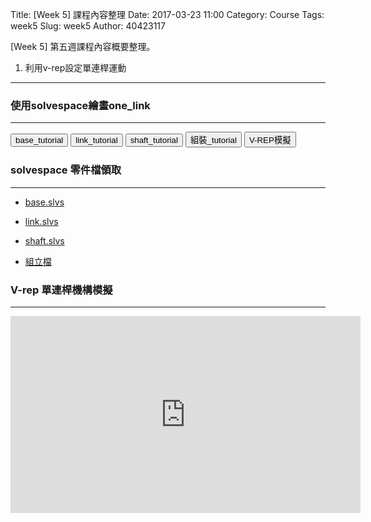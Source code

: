 Title: [Week 5] 課程內容整理
Date: 2017-03-23 11:00
Category: Course
Tags: week5
Slug: week5
Author: 40423117


[Week 5] 第五週課程內容概要整理。

1. 利用v-rep設定單連桿運動

<!-- PELICAN_END_SUMMARY -->

<hr/>

### 使用solvespace繪畫one_link
<hr/>

<button onClick="lity('https://www.youtube.com/embed/1Yj3_W-fL_s?rel=0')"><span class="glyphicon glyphicon-facetime-video"></span> base_tutorial</button>
<button onClick="lity('https://www.youtube.com/embed/pWsOOYTmiSg?rel=0')"><span class="glyphicon glyphicon-facetime-video"></span> link_tutorial</button>
<button onClick="lity('https://www.youtube.com/embed/daGmZquHdo8?rel=0')"><span class="glyphicon glyphicon-facetime-video"></span> shaft_tutorial</button>
<button onClick="lity('https://www.youtube.com/embed/JM7bHWkYEww?rel=0')"><span class="glyphicon glyphicon-facetime-video"></span> 組裝_tutorial</button>
<button onClick="lity('https://www.youtube.com/embed/67DtQEJ8HW4?rel=0')"><span class="glyphicon glyphicon-facetime-video"></span> V-REP模擬</button>

### solvespace 零件檔領取
<hr/>

  * [base.slvs](https://40423117.github.io/2017springcd_hw/data/w4/solve/base.slvs)
  
  * [link.slvs](https://40423117.github.io/2017springcd_hw/data/w4/solve/link.slvs)

  * [shaft.slvs](https://40423117.github.io/2017springcd_hw/data/w4/solve/shaft.slvs)
  
  * [組立檔](https://40423117.github.io/2017springcd_hw/data/w4/solve/all.slvs)

### V-rep 單連桿機構模擬
<hr/>

<iframe width="560" height="315" src="https://www.youtube.com/embed/J3hNxPdnGmE" frameborder="0" allowfullscreen></iframe>

